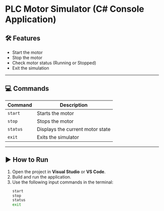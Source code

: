 # PLC Motor Simulator (C# Console Application)

## 🛠 Features

- Start the motor
- Stop the motor
- Check motor status (Running or Stopped)
- Exit the simulation

---

## 💻 Commands

| Command  | Description                      |
|----------|----------------------------------|
| `start`  | Starts the motor                 |
| `stop`   | Stops the motor                  |
| `status` | Displays the current motor state |
| `exit`   | Exits the simulator              |

---

## ▶️ How to Run

1. Open the project in **Visual Studio** or **VS Code**.
2. Build and run the application.
3. Use the following input commands in the terminal:
   ```bash
   start
   stop
   status
   exit
